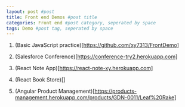 ```yaml
---
layout: post #post
title: Front end Demos #post title
categories: Front end #post category, seperated by space
tags: Demo #post tag, seperated by space
---
```




1. (Basic JavaScript practice)[https://github.com/xy7313/FrontDemo]

2. (Salesforce Conference)[https://conference-try2.herokuapp.com]

3. (React Note App)[https://react-note-xy.herokuapp.com]

4. (React Book Store)[]

5. (Angular Product Management)[https://products-management.herokuapp.com/products/GDN-0011/Leaf%20Rake] 